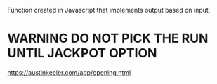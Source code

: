 Function created in Javascript that implements output based on input.

<h1><b>WARNING</b> DO NOT PICK THE RUN UNTIL JACKPOT OPTION</h1>

https://austinkeeler.com/app/opening.html
